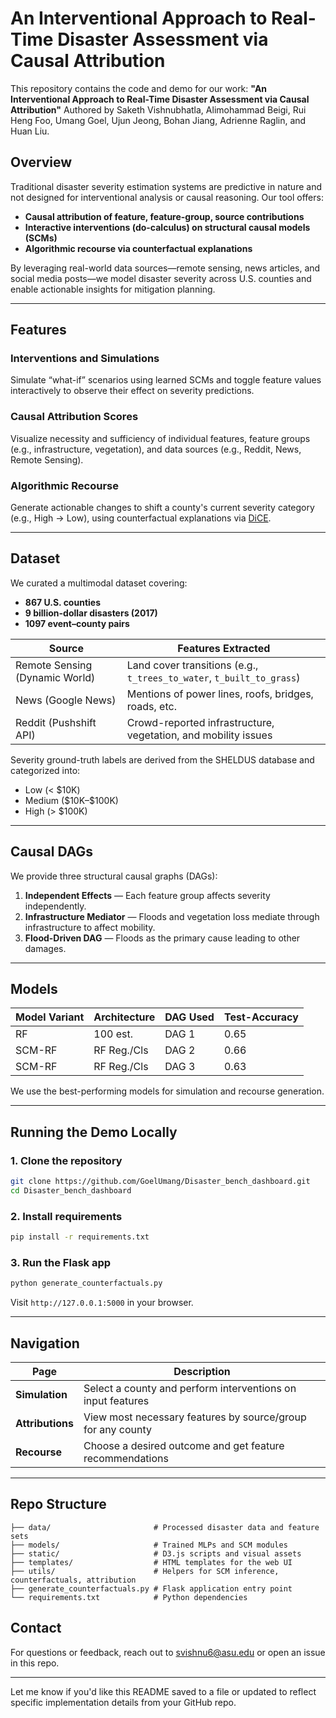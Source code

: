 # An Interventional Approach to Real-Time Disaster Assessment via Causal Attribution

This repository contains the code and demo for our work:
**"An Interventional Approach to Real-Time Disaster Assessment via Causal Attribution"**
Authored by Saketh Vishnubhatla, Alimohammad Beigi, Rui Heng Foo, Umang Goel, Ujun Jeong, Bohan Jiang, Adrienne Raglin, and Huan Liu.

## Overview

Traditional disaster severity estimation systems are predictive in nature and not designed for interventional analysis or causal reasoning. Our tool offers:

* **Causal attribution of feature, feature-group, source contributions**
* **Interactive interventions (do-calculus) on structural causal models (SCMs)**
* **Algorithmic recourse via counterfactual explanations**

By leveraging real-world data sources—remote sensing, news articles, and social media posts—we model disaster severity across U.S. counties and enable actionable insights for mitigation planning.

---

## Features

### Interventions and Simulations

Simulate “what-if” scenarios using learned SCMs and toggle feature values interactively to observe their effect on severity predictions.

### Causal Attribution Scores

Visualize necessity and sufficiency of individual features, feature groups (e.g., infrastructure, vegetation), and data sources (e.g., Reddit, News, Remote Sensing).

### Algorithmic Recourse

Generate actionable changes to shift a county's current severity category (e.g., High → Low), using counterfactual explanations via [DiCE](https://github.com/interpretml/DiCE).

---

## Dataset

We curated a multimodal dataset covering:

* **867 U.S. counties**
* **9 billion-dollar disasters (2017)**
* **1097 event–county pairs**

| Source                         | Features Extracted                                                    |
| ------------------------------ | --------------------------------------------------------------------- |
| Remote Sensing (Dynamic World) | Land cover transitions (e.g., `t_trees_to_water`, `t_built_to_grass`) |
| News (Google News)             | Mentions of power lines, roofs, bridges, roads, etc.                  |
| Reddit (Pushshift API)         | Crowd-reported infrastructure, vegetation, and mobility issues        |

Severity ground-truth labels are derived from the SHELDUS database and categorized into:

* Low (< \$10K)
* Medium (\$10K–\$100K)
* High (> \$100K)

---

## Causal DAGs

We provide three structural causal graphs (DAGs):

1. **Independent Effects** — Each feature group affects severity independently.
2. **Infrastructure Mediator** — Floods and vegetation loss mediate through infrastructure to affect mobility.
3. **Flood-Driven DAG** — Floods as the primary cause leading to other damages.

---

## Models

| Model Variant | Architecture | DAG Used | Test-Accuracy |
| ------------- | ------------ | -------- | -------- |
| RF            | 100 est.     | DAG 1    | 0.65     |
| SCM-RF        | RF Reg./Cls  | DAG 2    | 0.66     |
| SCM-RF        | RF Reg./Cls  | DAG 3    | 0.63     |

We use the best-performing models for simulation and recourse generation.

---

## Running the Demo Locally

### 1. Clone the repository

```bash
git clone https://github.com/GoelUmang/Disaster_bench_dashboard.git
cd Disaster_bench_dashboard
```

### 2. Install requirements

```bash
pip install -r requirements.txt
```

### 3. Run the Flask app

```bash
python generate_counterfactuals.py
```

Visit `http://127.0.0.1:5000` in your browser.

---

## Navigation

| Page             | Description                                                 |
| ---------------- | ----------------------------------------------------------- |
| **Simulation**   | Select a county and perform interventions on input features |
| **Attributions** | View most necessary features by source/group for any county |
| **Recourse**     | Choose a desired outcome and get feature recommendations    |

---

## Repo Structure

```
├── data/                       # Processed disaster data and feature sets
├── models/                     # Trained MLPs and SCM modules
├── static/                     # D3.js scripts and visual assets
├── templates/                  # HTML templates for the web UI
├── utils/                      # Helpers for SCM inference, counterfactuals, attribution
├── generate_counterfactuals.py # Flask application entry point
└── requirements.txt            # Python dependencies
```


## Contact

For questions or feedback, reach out to [svishnu6@asu.edu](mailto:svishnu6@asu.edu) or open an issue in this repo.

---

Let me know if you'd like this README saved to a file or updated to reflect specific implementation details from your GitHub repo.

